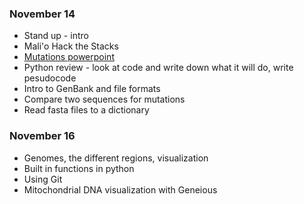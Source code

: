 ### November 14 ###
* Stand up - intro
* Mali'o Hack the Stacks
* [Mutations powerpoint](https://docs.google.com/presentation/d/13E9zAFb-Es-rkkZ8bJlMbyhNUd0RPXCbiJ24GvpEqGo/edit#slide=id.p)
* Python review - look at code and write down what it will do, write pesudocode
* Intro to GenBank and file formats
* Compare two sequences for mutations
* Read fasta files to a dictionary 



### November 16 ###
* Genomes, the different regions, visualization
* Built in functions in python
* Using Git
* Mitochondrial DNA visualization with Geneious 
